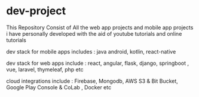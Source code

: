 # dev-project



This Repository Consist of All the web app projects and mobile app projects i have personally developed with the aid of youtube tutorials and online tutorials

dev stack for mobile apps includes : java android, kotlin, react-native

dev stack for web apps include : react, angular, flask, django, springboot , vue, laravel, thymeleaf, php etc

cloud integrations include :  Firebase, Mongodb, AWS S3 & Bit Bucket, Google Play Console & CoLab , Docker etc 
